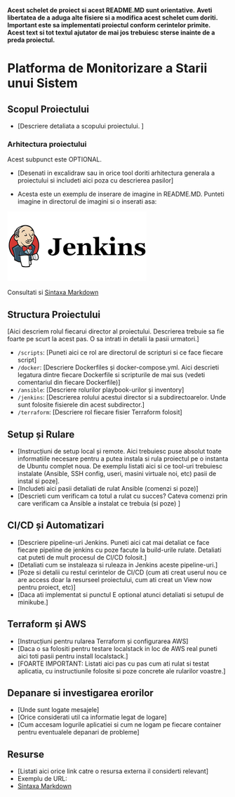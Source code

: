 **Acest schelet de proiect si acest README.MD sunt orientative.** 
**Aveti libertatea de a aduga alte fisiere si a modifica acest schelet cum doriti. Important este sa implementati proiectul conform cerintelor primite.**
**Acest text si tot textul ajutator de mai jos trebuiesc sterse inainte de a preda proiectul.**


# Platforma de Monitorizare a Starii unui Sistem

## Scopul Proiectului
- [Descriere detaliata a scopului proiectului. ]

### Arhitectura proiectului
Acest subpunct este OPTIONAL.
- [Desenati in excalidraw sau in orice tool doriti arhitectura generala a proiectului si includeti aici poza cu descrierea pasilor]

- Acesta este un exemplu de inserare de imagine in README.MD. Punteti imagine in directorul de imagini si o inserati asa:

![Jenkins Logo](imagini/jenkins-logo.png)

Consultati si [Sintaxa Markdown](https://www.markdownguide.org/cheat-sheet/)

## Structura Proiectului
[Aici descriem rolul fiecarui director al proiectului. Descrierea trebuie sa fie foarte pe scurt la acest pas. O sa intrati in detalii la pasii urmatori.]
- `/scripts`: [Puneti aici ce rol are directorul de scripturi si ce face fiecare script]
- `/docker`: [Descriere Dockerfiles și docker-compose.yml. Aici descrieti legatura dintre fiecare Dockerfile si scripturile de mai sus (vedeti comentariul din fiecare Dockerfile)]
- `/ansible`: [Descriere rolurilor playbook-urilor și inventory]
- `/jenkins`: [Descrierea rolului acestui director si a subdirectoarelor. Unde sunt folosite fisierele din acest subdirector.]
- `/terraform`: [Descriere rol fiecare fisier Terraform folosit]

## Setup și Rulare
- [Instrucțiuni de setup local și remote. Aici trebuiesc puse absolut toate informatiile necesare pentru a putea instala si rula proiectul pe o instanta de Ubuntu complet noua. De exemplu listati aici si ce tool-uri trebuiesc instalate (Ansible, SSH config, useri, masini virtuale noi, etc) pasii de instal si poze].
- [Includeti aici pasii detaliati de rulat Ansible (comenzi si poze)]
- [Descrieti cum verificam ca totul a rulat cu succes? Cateva comenzi prin care verificam ca Ansible a instalat ce trebuia (si poze) ]

## CI/CD și Automatizari
- [Descriere pipeline-uri Jenkins. Puneti aici cat mai detaliat ce face fiecare pipeline de jenkins cu poze facute la build-urile rulate. Detaliati cat puteti de mult procesul de CI/CD folosit.]
- [Detaliati cum se instaleaza si ruleaza in Jenkins aceste pipeline-uri.]
- [Poze si detalii cu restul cerintelor de CI/CD (cum ati creat userul nou ce are access doar la resurseel proiectului, cum ati creat un View now pentru proiect, etc)]
- [Daca ati implementat si punctul E optional atunci detaliati si setupul de minikube.]


## Terraform și AWS
- [Instrucțiuni pentru rularea Terraform și configurarea AWS]
- [Daca o sa folositi pentru testare localstack in loc de AWS real puneti aici toti pasii pentru install localstack.]
- [FOARTE IMPORTANT: Listati aici pas cu pas cum ati rulat si testat aplicatia, cu instructiunile folosite si poze concrete ale rularilor voastre.] 

## Depanare si investigarea erorilor
- [Unde sunt logate mesajele]
- [Orice considerati util ca informatie legat de logare]
- [Cum accesam logurile aplicatiei si cum ne logam pe fiecare container pentru eventualele depanari de probleme] 


## Resurse
- [Listati aici orice link catre o resursa externa il considerti relevant]
- Exemplu de URL:
- [Sintaxa Markdown](https://www.markdownguide.org/cheat-sheet/)